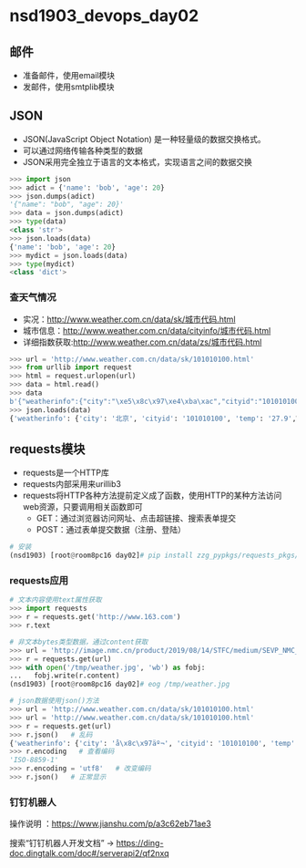 # nsd1903_devops_day02

## 邮件

- 准备邮件，使用email模块
- 发邮件，使用smtplib模块

## JSON

- JSON(JavaScript Object Notation) 是一种轻量级的数据交换格式。
- 可以通过网络传输各种类型的数据
- JSON采用完全独立于语言的文本格式，实现语言之间的数据交换

```python
>>> import json
>>> adict = {'name': 'bob', 'age': 20}
>>> json.dumps(adict)
'{"name": "bob", "age": 20}'
>>> data = json.dumps(adict)
>>> type(data)
<class 'str'>
>>> json.loads(data)
{'name': 'bob', 'age': 20}
>>> mydict = json.loads(data)
>>> type(mydict)
<class 'dict'>
```

### 查天气情况

- 实况：http://www.weather.com.cn/data/sk/城市代码.html
- 城市信息：http://www.weather.com.cn/data/cityinfo/城市代码.html
- 详细指数获取:http://www.weather.com.cn/data/zs/城市代码.html

```python
>>> url = 'http://www.weather.com.cn/data/sk/101010100.html'
>>> from urllib import request
>>> html = request.urlopen(url)
>>> data = html.read()
>>> data
b'{"weatherinfo":{"city":"\xe5\x8c\x97\xe4\xba\xac","cityid":"101010100","temp":"27.9","WD":"\xe5\x8d\x97\xe9\xa3\x8e","WS":"\xe5\xb0\x8f\xe4\xba\x8e3\xe7\xba\xa7","SD":"28%","AP":"1002hPa","njd":"\xe6\x9a\x82\xe6\x97\xa0\xe5\xae\x9e\xe5\x86\xb5","WSE":"<3","time":"17:55","sm":"2.1","isRadar":"1","Radar":"JC_RADAR_AZ9010_JB"}}'
>>> json.loads(data)
{'weatherinfo': {'city': '北京', 'cityid': '101010100', 'temp': '27.9',WD': '南风', 'WS': '小于3级', 'SD': '28%', 'AP': '1002hPa', 'njd': '暂无WSE': '<3', 'time': '17:55', 'sm': '2.1', 'isRadar': '1', 'Radar': 'JC_RADAR_AZ9010_JB'}}
```

## requests模块

- requests是一个HTTP库
- requests内部采用来urillib3
- requests将HTTP各种方法提前定义成了函数，使用HTTP的某种方法访问web资源，只要调用相关函数即可
  - GET：通过浏览器访问网址、点击超链接、搜索表单提交
  - POST：通过表单提交数据（注册、登陆）

```python
# 安装 
(nsd1903) [root@room8pc16 day02]# pip install zzg_pypkgs/requests_pkgs/*
```

### requests应用

```python
# 文本内容使用text属性获取
>>> import requests
>>> r = requests.get('http://www.163.com')
>>> r.text

# 非文本bytes类型数据，通过content获取
>>> url = 'http://image.nmc.cn/product/2019/08/14/STFC/medium/SEVP_NMC_STFC_SFER_ER24_ACHN_L88_P9_20190814070002400.JPG'
>>> r = requests.get(url)
>>> with open('/tmp/weather.jpg', 'wb') as fobj:
...   fobj.write(r.content)
(nsd1903) [root@room8pc16 day02]# eog /tmp/weather.jpg 

# json数据使用json()方法
>>> url = 'http://www.weather.com.cn/data/sk/101010100.html'
>>> url = 'http://www.weather.com.cn/data/sk/101010100.html'
>>> r = requests.get(url)
>>> r.json()   # 乱码
{'weatherinfo': {'city': 'å\x8c\x97äº¬', 'cityid': '101010100', 'temp': '27.9', 'WD': 'å\x8d\x97é£\x8e', 'WS': 'å°\x8fäº\x8e3çº§', 'SD': '28%', 'AP': '1002hPa', 'njd': 'æ\x9a\x82æ\x97\xa0å®\x9eå\x86µ', 'WSE': '<3', 'time': '17:55', 'sm': '2.1', 'isRadar': '1', 'Radar': 'JC_RADAR_AZ9010_JB'}}
>>> r.encoding   # 查看编码
'ISO-8859-1'
>>> r.encoding = 'utf8'   # 改变编码
>>> r.json()   # 正常显示
```

### 钉钉机器人

操作说明 ：https://www.jianshu.com/p/a3c62eb71ae3

搜索“钉钉机器人开发文档”  -> https://ding-doc.dingtalk.com/doc#/serverapi2/qf2nxq













